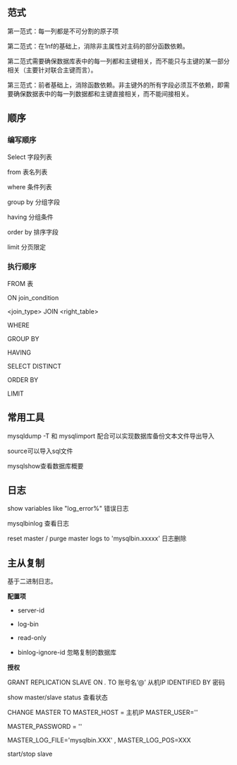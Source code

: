 ## 范式

第一范式：每一列都是不可分割的原子项

第二范式：在1nf的基础上，消除非主属性对主码的部分函数依赖。

第二范式需要确保数据库表中的每一列都和主键相关，而不能只与主键的某一部分相关（主要针对联合主键而言）。

第三范式：前者基础上，消除函数依赖。非主键外的所有字段必须互不依赖，即需要确保数据表中的每一列数据都和主键直接相关，而不能间接相关。

## 顺序

### 编写顺序

Select 字段列表 

from 表名列表 

where 条件列表 

group by 分组字段

 having 分组条件 

order by 排序字段 

limit 分页限定 

### 执行顺序

FROM 表 

ON  join_condition

 <join_type> JOIN <right_table> 

WHERE  

GROUP BY

HAVING

SELECT DISTINCT 

ORDER BY

LIMIT 

## 常用工具

mysqldump -T 和 mysqlimport 配合可以实现数据库备份文本文件导出导入

source可以导入sql文件

mysqlshow查看数据库概要

## 日志

show variables like "log_error%" 错误日志

mysqlbinlog 查看日志

reset master / purge master  logs to 'mysqlbin.xxxxx'  日志删除

## 主从复制

基于二进制日志。

**配置项**

- server-id

- log-bin

- read-only
- binlog-ignore-id 忽略复制的数据库

**授权**

GRANT REPLICATION SLAVE ON *.* TO 账号名‘@’ 从机IP IDENTIFIED BY 密码

show master/slave status 查看状态

CHANGE MASTER TO MASTER_HOST = 主机IP MASTER_USER=''

MASTER_PASSWORD = ''

MASTER_LOG_FILE='mysqlbin.XXX' , MASTER_LOG_POS=XXX

start/stop slave
